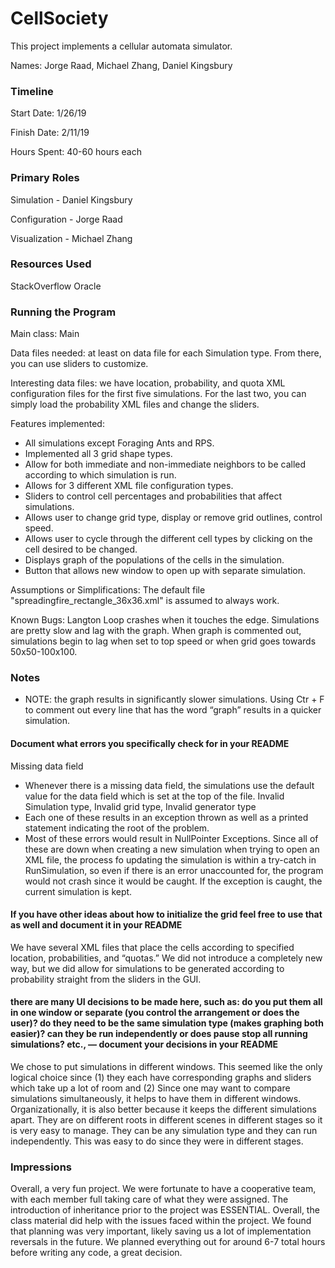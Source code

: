 CellSociety
====

This project implements a cellular automata simulator.

Names: Jorge Raad, Michael Zhang, Daniel Kingsbury

### Timeline

Start Date: 1/26/19

Finish Date: 2/11/19

Hours Spent: 40-60 hours each

### Primary Roles
Simulation - Daniel Kingsbury

Configuration - Jorge Raad

Visualization - Michael Zhang


### Resources Used
StackOverflow
Oracle

### Running the Program

Main class: Main

Data files needed: at least on data file for each Simulation type. From there, you can use sliders to customize.

Interesting data files: we have location, probability, and quota XML configuration files for the first five simulations. For the last two, you can simply load the probability XML files and change the sliders.

Features implemented:
* All simulations except Foraging Ants and RPS.
* Implemented all 3 grid shape types.
* Allow for both immediate and non-immediate neighbors to be called according to which simulation is run.
* Allows for 3 different XML file configuration types.
* Sliders to control cell percentages and probabilities that affect simulations.
* Allows user to change grid type, display or remove grid outlines, control speed.
* Allows user to cycle through the different cell types by clicking on the cell desired to be changed.
* Displays graph of the populations of the cells in the simulation.
* Button that allows new window to open up with separate simulation. 

Assumptions or Simplifications: The default file "spreadingfire_rectangle_36x36.xml" is assumed to always work.

Known Bugs: Langton Loop crashes when it touches the edge. Simulations are pretty slow and lag with the graph. When graph is commented out, simulations begin to lag when set to top speed or when grid goes towards 50x50-100x100.

### Notes
* NOTE: the graph results in significantly slower simulations. Using Ctr + F to comment out every line that has the word “graph” results in a quicker simulation.

#### Document what errors you specifically check for in your README
Missing data field
* Whenever there is a missing data field, the simulations use the default value for the data field which is set at the top of the file.
Invalid Simulation type, Invalid grid type, Invalid generator type
* Each one of these results in an exception thrown as well as a printed statement indicating the root of the problem.
* Most of these errors would result in NullPointer Exceptions. Since all of these are down when creating a new simulation when trying to open an XML file, the process fo updating the simulation is within a try-catch in RunSimulation, so even if there is an error unaccounted for, the program would not crash since it would be caught. If the exception is caught, the current simulation is kept.

#### If you have other ideas about how to initialize the grid feel free to use that as well and document it in your README
We have several XML files that place the cells according to specified location, probabilities, and “quotas.” We did not introduce a completely new way, but we did allow for simulations to be generated according to probability straight from the sliders in the GUI.

#### there are many UI decisions to be made here, such as: do you put them all in one window or separate (you control the arrangement or does the user)? do they need to be the same simulation type (makes graphing both easier)? can they be run independently or does pause stop all running simulations? etc., — document your decisions in your README
We chose to put simulations in different windows. This seemed like the only logical choice since (1) they each have corresponding graphs and sliders which take up a lot of room and (2) Since one may want to compare simulations simultaneously, it helps to have them in different windows. Organizationally, it is also better because it keeps the different simulations apart. They are on different roots in different scenes in different stages so it is very easy to manage. They can be any simulation type and they can run independently.  This was easy to do since they were in different stages.

### Impressions
Overall, a very fun project. We were fortunate to have a cooperative team, with each member full taking care of what they were assigned. The introduction of inheritance prior to the project was ESSENTIAL. Overall, the class material did help with the issues faced within the project. We found that planning was very important, likely saving us a lot of implementation reversals in the future. We planned everything out for around 6-7 total hours before writing any code, a great decision.
